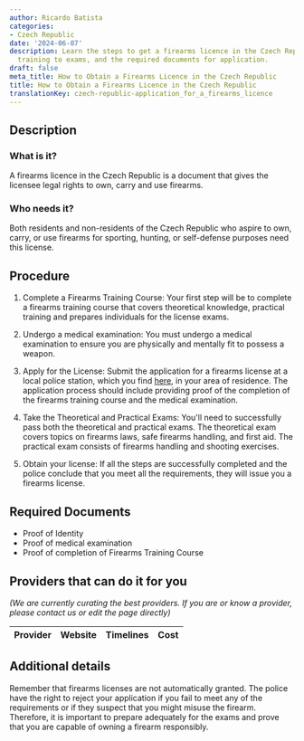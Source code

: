 ```yaml
---
author: Ricardo Batista
categories:
- Czech Republic
date: '2024-06-07'
description: Learn the steps to get a firearms licence in the Czech Republic, from
  training to exams, and the required documents for application.
draft: false
meta_title: How to Obtain a Firearms Licence in the Czech Republic
title: How to Obtain a Firearms Licence in the Czech Republic
translationKey: czech-republic-application_for_a_firearms_licence
---
```


## Description
### What is it?
A firearms licence in the Czech Republic is a document that gives the licensee legal rights to own, carry and use firearms. 

### Who needs it?
Both residents and non-residents of the Czech Republic who aspire to own, carry, or use firearms for sporting, hunting, or self-defense purposes need this license.

## Procedure
1. Complete a Firearms Training Course: Your first step will be to complete a firearms training course that covers theoretical knowledge, practical training and prepares individuals for the license exams.

2. Undergo a medical examination: You must undergo a medical examination to ensure you are physically and mentally fit to possess a weapon.

3. Apply for the License: Submit the application for a firearms license at a local police station, which you find [here](https://www.policie.cz/clanek/police-czech-republic.aspx), in your area of residence. The application process should include providing proof of the completion of the firearms training course and the medical examination.

4. Take the Theoretical and Practical Exams: You'll need to successfully pass both the theoretical and practical exams. The theoretical exam covers topics on firearms laws, safe firearms handling, and first aid. The practical exam consists of firearms handling and shooting exercises.

5. Obtain your license: If all the steps are successfully completed and the police conclude that you meet all the requirements, they will issue you a firearms license.

## Required Documents

* Proof of Identity 
* Proof of medical examination
* Proof of completion of Firearms Training Course

## Providers that can do it for you

_(We are currently curating the best providers. If you are or know a provider, please contact us or edit the page directly)_

| Provider        |     Website     |     Timelines    |       Cost      |
| --------------- | --------------- |  :-------------: | :-------------: |

## Additional details
Remember that firearms licenses are not automatically granted. The police have the right to reject your application if you fail to meet any of the requirements or if they suspect that you might misuse the firearm. Therefore, it is important to prepare adequately for the exams and prove that you are capable of owning a firearm responsibly.
